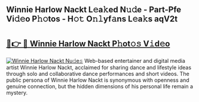 ## Winnie Harlow Nackt L𝚎a𝚔ed N𝚞𝚍e - Part-Pfe Vi𝚍𝚎o P𝚑𝚘tos - H𝚘𝚝 O𝚗𝚕yf𝚊ns L𝚎a𝚔s aqV2t

# <h2><a href="http://kfdca0.oniu.top/?m=Winnie+Harlow+Nackt">🔗👉 🔴 Winnie Harlow Nackt P𝚑ot𝚘𝚜 V𝚒d𝚎o</a></h2>

[![Winnie Harlow Nackt Nu𝚍e𝚜](https://i.imgur.com/0qMVB7G.gif)](http://kfdca0.oniu.top/?m=Winnie+Harlow+Nackt)
Web-based entertainer and digital media artist Winnie Harlow Nackt, acclaimed for sharing dance and lifestyle ideas through solo and collaborative dance performances and short videos. The public persona of Winnie Harlow Nackt is synonymous with openness and genuine connection, but the hidden dimensions of his personal life remain a mystery.  
